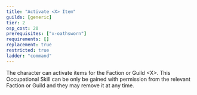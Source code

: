 ```yaml
---
title: "Activate <X> Item"
guilds: [generic]
tier: 2
osp_cost: 20
prerequisites: ["x-oathsworn"]
requirements: []
replacement: true
restricted: true
ladder: "command"
---
```

The character can activate items for the Faction or Guild \<X>. This Occupational Skill can be only be gained with permission from the relevant Faction or Guild and they may remove it at any time.